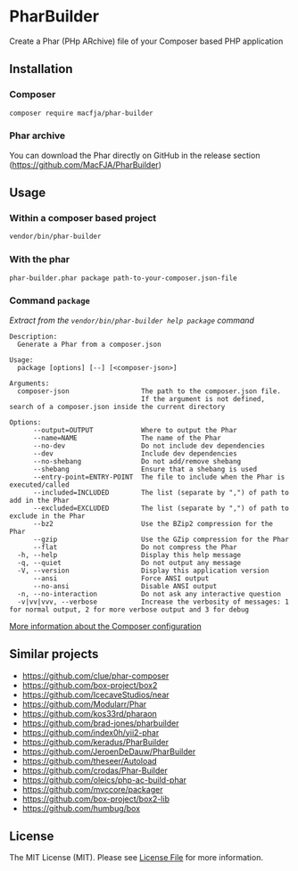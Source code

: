 # PharBuilder

Create a Phar (PHp ARchive) file of your Composer based PHP application

## Installation

### Composer

```sh
composer require macfja/phar-builder
```

### Phar archive

You can download the Phar directly on GitHub in the release section (https://github.com/MacFJA/PharBuilder)

## Usage

### Within a composer based project

```sh
vendor/bin/phar-builder
```

### With the phar

```sh
phar-builder.phar package path-to-your-composer.json-file
```

### Command `package`

_Extract from the `vendor/bin/phar-builder help package` command_

```
Description:
  Generate a Phar from a composer.json

Usage:
  package [options] [--] [<composer-json>]

Arguments:
  composer-json                  The path to the composer.json file.
                                 If the argument is not defined, search of a composer.json inside the current directory

Options:
      --output=OUTPUT            Where to output the Phar
      --name=NAME                The name of the Phar
      --no-dev                   Do not include dev dependencies
      --dev                      Include dev dependencies
      --no-shebang               Do not add/remove shebang
      --shebang                  Ensure that a shebang is used
      --entry-point=ENTRY-POINT  The file to include when the Phar is executed/called
      --included=INCLUDED        The list (separate by ",") of path to add in the Phar
      --excluded=EXCLUDED        The list (separate by ",") of path to exclude in the Phar
      --bz2                      Use the BZip2 compression for the Phar
      --gzip                     Use the GZip compression for the Phar
      --flat                     Do not compress the Phar
  -h, --help                     Display this help message
  -q, --quiet                    Do not output any message
  -V, --version                  Display this application version
      --ansi                     Force ANSI output
      --no-ansi                  Disable ANSI output
  -n, --no-interaction           Do not ask any interactive question
  -v|vv|vvv, --verbose           Increase the verbosity of messages: 1 for normal output, 2 for more verbose output and 3 for debug

```

[More information about the Composer configuration](docs/ComposerJsonOptions.md)

## Similar projects

 - https://github.com/clue/phar-composer
 - https://github.com/box-project/box2
 - https://github.com/IcecaveStudios/near
 - https://github.com/Modularr/Phar
 - https://github.com/kos33rd/pharaon
 - https://github.com/brad-jones/pharbuilder
 - https://github.com/index0h/yii2-phar
 - https://github.com/keradus/PharBuilder
 - https://github.com/JeroenDeDauw/PharBuilder
 - https://github.com/theseer/Autoload
 - https://github.com/crodas/Phar-Builder
 - https://github.com/oleics/php-ac-build-phar
 - https://github.com/mvccore/packager
 - https://github.com/box-project/box2-lib
 - https://github.com/humbug/box

## License

The MIT License (MIT). Please see [License File](LICENSE.md) for more information.